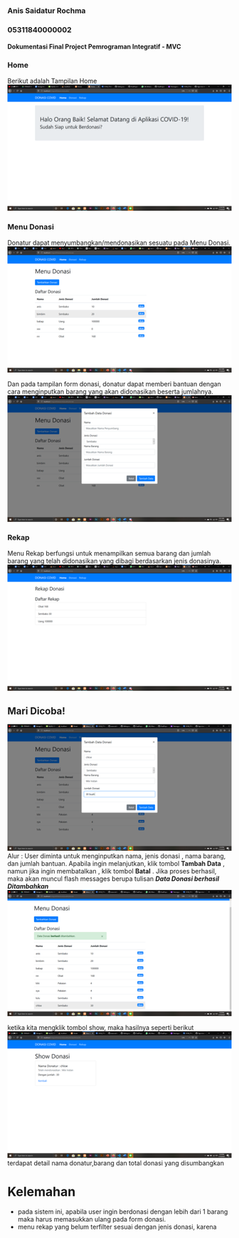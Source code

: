 ### Anis Saidatur Rochma
### 05311840000002

#### Dokumentasi Final Project Pemrograman Integratif - MVC 

### Home
Berikut adalah Tampilan Home 
![](img/newhome.png)

### Menu Donasi
Donatur dapat menyumbangkan/mendonasikan sesuatu pada Menu Donasi.  
![](img/donasi.png)

Dan pada tampilan form donasi, donatur dapat memberi bantuan dengan cara menginputkan barang yang akan didonasikan beserta jumlahnya.
![](img/formdonasi.png)

### Rekap
Menu Rekap berfungsi untuk menampilkan semua barang dan jumlah barang yang telah didonasikan yang dibagi berdasarkan jenis donasinya.
![](img/rekap.png)

## Mari Dicoba!
![](img/input.png)
Alur : User diminta untuk menginputkan nama, jenis donasi , nama barang, dan jumlah bantuan. Apabila ingin melanjutkan, klik tombol **Tambah Data** , namun jika ingin membatalkan , klik tombol **Batal** . Jika proses berhasil, maka akan muncul flash messages berupa tulisan ***Data Donasi berhasil Ditambahkan***
![](img/output.png)

ketika kita mengklik tombol show, maka hasilnya seperti berikut
![](img/show.png)
terdapat detail nama donatur,barang dan total donasi yang disumbangkan  

# Kelemahan
- pada sistem ini, apabila user ingin berdonasi dengan lebih dari 1 barang maka harus memasukkan ulang pada form donasi.
- menu rekap yang belum terfilter sesuai dengan jenis donasi, karena 
